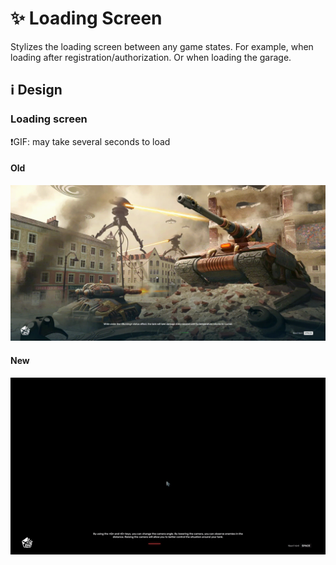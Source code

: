 # :sparkles: Loading Screen

Stylizes the loading screen between any game states. For example, when loading after registration/authorization. Or when loading the garage.

## :information_source: Design

### Loading screen

❗GIF: may take several seconds to load

#### Old

![](/images/general/old/loadingscreen.gif)

#### New

![](/images/general/new/loadingscreen.gif)
